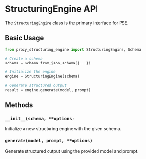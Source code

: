 # StructuringEngine API

The `StructuringEngine` class is the primary interface for PSE.

## Basic Usage

```python
from proxy_structuring_engine import StructuringEngine, Schema

# Create a schema
schema = Schema.from_json_schema({...})

# Initialize the engine
engine = StructuringEngine(schema)

# Generate structured output
result = engine.generate(model, prompt)
```

## Methods

### `__init__(schema, **options)`

Initialize a new structuring engine with the given schema.

### `generate(model, prompt, **options)`

Generate structured output using the provided model and prompt.